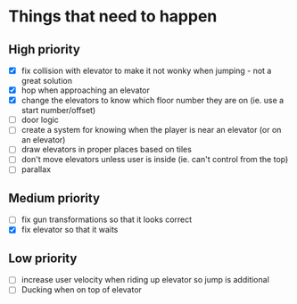 # Things that need to happen

## High priority
- [x] fix collision with elevator to make it not wonky when jumping - not a great solution
- [x] hop when approaching an elevator
- [x] change the elevators to know which floor number they are on (ie. use a start number/offset)
- [ ] door logic
- [ ] create a system for knowing when the player is near an elevator (or on an elevator)
- [ ] draw elevators in proper places based on tiles
- [ ] don't move elevators unless user is inside (ie. can't control from the top)
- [ ] parallax

## Medium priority
- [ ] fix gun transformations so that it looks correct
- [x] fix elevator so that it waits 

## Low priority
- [ ] increase user velocity when riding up elevator so jump is additional
- [ ] Ducking when on top of elevator